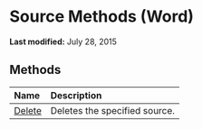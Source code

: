 
# Source Methods (Word)

 **Last modified:** July 28, 2015


## Methods



|**Name**|**Description**|
|:-----|:-----|
| [Delete](5fdfa8bc-1894-5adb-b9a3-6f767b64af31.md)|Deletes the specified source.|
